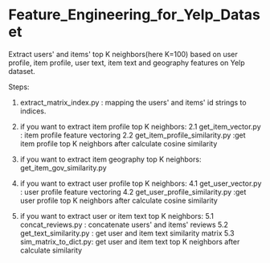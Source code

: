 # Feature_Engineering_for_Yelp_Dataset
Extract users' and items' top K neighbors(here K=100) based on user profile, item profile, user text, item text and geography features on Yelp dataset.

Steps:
1. extract_matrix_index.py : mapping the users' and items' id strings to indices.
2. if you want to extract item profile top K neighbors:
2.1 get_item_vector.py : item profile feature vectoring
2.2 get_item_profile_similarity.py :get item profile top K neighbors after calculate cosine similarity

3. if you want to extract item geography top K neighbors: get_item_gov_similarity.py

4. if you want to extract user profile top K neighbors:
4.1 get_user_vector.py : user profile feature vectoring
4.2 get_user_profile_similarity.py :get user profile top K neighbors after calculate cosine similarity

5. if you want to extract user or item text top K neighbors:
5.1 concat_reviews.py : concatenate users' and items' reviews
5.2 get_text_similarity.py : get user and item text similarity matrix
5.3 sim_matrix_to_dict.py: get user and item text top K neighbors after calculate similarity
